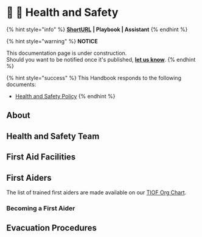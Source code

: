 # 📓 🚧 Health and Safety

{% hint style="info" %}
[**ShortURL**](https://tiof.click/TIOFHBHS) **| Playbook | Assistant**
{% endhint %}

{% hint style="warning" %}
**NOTICE**

This documentation page is under construction.\
Should you want to be notified once it's published, [**let us know**](https://tiof.click/TIOFTarianUpdatesService).
{% endhint %}

{% hint style="success" %}
This Handbook responds to the following documents:

* [Health and Safety Policy](https://tiof.click/TIOFPolicyHS)
{% endhint %}



## About





## Health and Safety Team





## First Aid Facilities



## First Aiders

The list of trained first aiders are made available on our [TIOF Org Chart](https://tiof.click/TIOFOrgChart).

### Becoming a First Aider





## Evacuation Procedures



